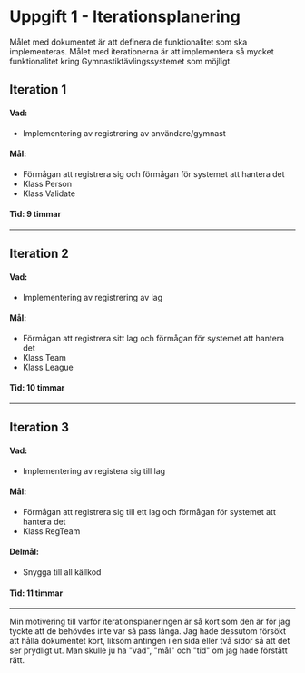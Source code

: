# Uppgift 1 - Iterationsplanering

Målet med dokumentet är att definera de funktionalitet som ska implementeras. Målet med iterationerna är att implementera så mycket funktionalitet kring Gymnastiktävlingssystemet som möjligt.

## Iteration 1
####	Vad:
- Implementering av registrering av användare/gymnast

####	Mål:
- Förmågan att registrera sig och förmågan för systemet att hantera det
- Klass Person
- Klass Validate

####	Tid: 9 timmar

-----
## Iteration 2
####	Vad: 
- Implementering av registrering av lag

####	Mål: 
- Förmågan att registrera sitt lag och förmågan för systemet att hantera det
- Klass Team
- Klass League

####	Tid: 10 timmar

-----
## Iteration 3
####	Vad:
- Implementering av registera sig till lag

####	Mål: 
- Förmågan att registrera sig till ett lag och förmågan för systemet att hantera det
- Klass RegTeam

####	Delmål: 
- Snygga till all källkod

####	Tid: 11 timmar

------
Min motivering till varför iterationsplaneringen är så kort som den är för jag tyckte att de behövdes inte var så pass långa.
Jag hade dessutom försökt att hålla dokumentet kort, liksom antingen i en sida eller två sidor så att det ser prydligt ut.
Man skulle ju ha "vad", "mål" och "tid" om jag hade förstått rätt.